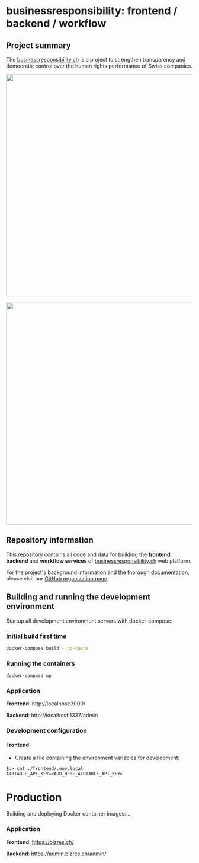 # businessresponsibility: frontend / backend / workflow

## Project summary

The [businessresponsibility.ch](https://en.businessresponsibility.ch/) is a project to strengthen transparency and democratic control over the human rights performance of Swiss companies.

<p align="center">
<img src="https://user-images.githubusercontent.com/5593131/153625662-bf233507-027a-4a49-af27-b34ec2894c77.png" height="600"/>
&nbsp;&nbsp;&nbsp;&nbsp;
<img src="https://user-images.githubusercontent.com/5593131/153630590-5ce447c2-e939-44e2-a3ad-25054ac5c377.png"  height="600" />
</p>


## Repository information

This repository contains all code and data for building the **frontend**, **backend** and **workflow services** of [businessresponsibility.ch](https://en.businessresponsibility.ch/) web platform.

For the project's background information and the thorough documentation, please visit our [GitHub organization page](https://github.com/bizres).

## Building and running the development environment

Startup all development environment servers with docker-compose:

### Initial build first time

```bash
docker-compose build --no-cache
```

### Running the containers

```bash
docker-compose up
```

### Application

**Frontend**: http://localhost:3000/

**Backend**: http://localhost:1337/admin

### Development configuration

#### Frontend

- Create a file containing the environment variables for development:
```
$:> cat ./frontend/.env.local
AIRTABLE_API_KEY=<ADD_HERE_AIRTABLE_API_KEY>
```

# Production

Building and deploying Docker container images:
...

### Application


**Frontend**: https://bizres.ch/

**Backend**: https://admin.bizres.ch/admin/
